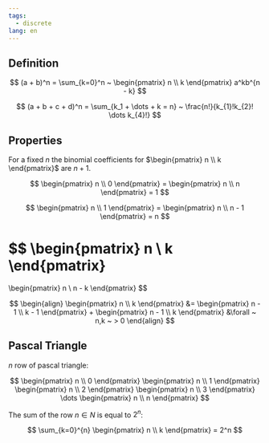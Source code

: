```yaml
---
tags:
  - discrete
lang: en
---
```


## Definition

$$
(a + b)^n = \sum_{k=0}^n ~ \begin{pmatrix}
n \\
k
\end{pmatrix} a^kb^{n - k}
$$

$$
(a + b + c + d)^n = \sum_{k_1 + \dots + k = n} ~ \frac{n!}{k_{1}!k_{2}! \dots k_{4}!}
$$

## Properties

For a fixed $n$ the binomial coefficients for $\begin{pmatrix} n \\ k \end{pmatrix}$ are $n + 1$.

$$
\begin{pmatrix} n \\ 0 \end{pmatrix} = \begin{pmatrix} n \\ n \end{pmatrix} = 1
$$

$$
\begin{pmatrix} n \\ 1 \end{pmatrix} = \begin{pmatrix} n \\ n - 1 \end{pmatrix} = n
$$

$$
\begin{pmatrix}
n \\ k
\end{pmatrix}
=
\begin{pmatrix}
n \\ n - k
\end{pmatrix}
$$

$$
\begin{align}
\begin{pmatrix}
n \\ k
\end{pmatrix}
&=
\begin{pmatrix}
n - 1 \\
k - 1
\end{pmatrix}
+
\begin{pmatrix}
n - 1 \\
k
\end{pmatrix}
&\forall ~ n,k ~ > 0
\end{align}
$$

## Pascal Triangle

$n$ row of pascal triangle:

$$
\begin{pmatrix}
n \\
0
\end{pmatrix}
\begin{pmatrix}
n \\
1
\end{pmatrix}
\begin{pmatrix}
n \\
2
\end{pmatrix}
\begin{pmatrix}
n \\
3
\end{pmatrix}
\dots
\begin{pmatrix}
n \\
n
\end{pmatrix}
$$

The sum of the row $n \in N$ is equal to $2^n$:

$$
\sum_{k=0}^{n} \begin{pmatrix}
n \\ k
\end{pmatrix}
= 2^n
$$

